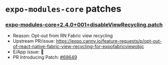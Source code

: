 # `expo-modules-core` patches

### [expo-modules-core+2.4.0+001+disableViewRecycling.patch](expo-modules-core+2.4.0+001+disableViewRecycling.patch)

- Reason: Opt-out from RN Fabric view recycling
- Upstream PR/issue: https://expo.canny.io/feature-requests/p/opt-out-of-react-native-fabric-view-recycling-for-expofabricviewobjc
- E/App issue: 🛑
- PR Introducing Patch: [#69649](https://github.com/Expensify/App/pull/69649)